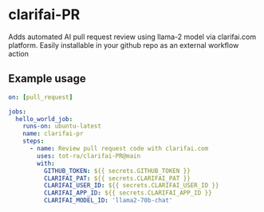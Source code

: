 # clarifai-PR

Adds automated AI pull request review using llama-2 model via clarifai.com platform. 
Easily installable in your github repo as an external workflow action

## Example usage

```yaml
on: [pull_request]

jobs:
  hello_world_job:
    runs-on: ubuntu-latest
    name: clarifai-pr
    steps:
      - name: Review pull request code with clarifai.com
        uses: tot-ra/clarifai-PR@main
        with:
          GITHUB_TOKEN: ${{ secrets.GITHUB_TOKEN }}
          CLARIFAI_PAT: ${{ secrets.CLARIFAI_PAT }}
          CLARIFAI_USER_ID: ${{ secrets.CLARIFAI_USER_ID }}
          CLARIFAI_APP_ID: ${{ secrets.CLARIFAI_APP_ID }}
          CLARIFAI_MODEL_ID: 'llama2-70b-chat'
```
